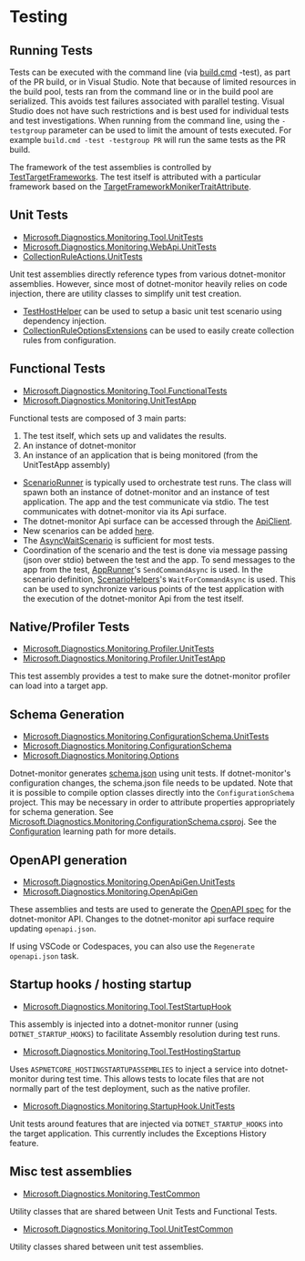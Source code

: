 # Testing

## Running Tests

Tests can be executed with the command line (via [build.cmd](../../Build.cmd) -test), as part of the PR build, or in Visual Studio. Note that because of limited resources in the build pool, tests ran from the command line or in the build pool are serialized. This avoids test failures associated with parallel testing. Visual Studio does not have such restrictions and is best used for individual tests and test investigations. When running from the command line, using the `-testgroup` parameter can be used to limit the amount of tests executed. For example `build.cmd -test -testgroup PR` will run the same tests as the PR build.

The framework of the test assemblies is controlled by [TestTargetFrameworks](https://github.com/dotnet/dotnet-monitor/blob/4aff67475430c9e037c0995d285f764ad7de5ac8/eng/Versions.props). The test itself is attributed with a particular framework based on the [TargetFrameworkMonikerTraitAttribute](https://github.com/dotnet/dotnet-monitor/blob/4aff67475430c9e037c0995d285f764ad7de5ac8/src/Tests/Microsoft.Diagnostics.Monitoring.TestCommon/TargetFrameworkMonikerTraitAttribute.cs).

## Unit Tests

- [Microsoft.Diagnostics.Monitoring.Tool.UnitTests](https://github.com/dotnet/dotnet-monitor/blob/4aff67475430c9e037c0995d285f764ad7de5ac8/src/Tests/Microsoft.Diagnostics.Monitoring.Tool.UnitTests)
- [Microsoft.Diagnostics.Monitoring.WebApi.UnitTests](https://github.com/dotnet/dotnet-monitor/blob/4aff67475430c9e037c0995d285f764ad7de5ac8/src/Tests/Microsoft.Diagnostics.Monitoring.WebApi.UnitTests/)
- [CollectionRuleActions.UnitTests](https://github.com/dotnet/dotnet-monitor/blob/4aff67475430c9e037c0995d285f764ad7de5ac8/src/Tests/CollectionRuleActions.UnitTests/)

Unit test assemblies directly reference types from various dotnet-monitor assemblies. However, since most of dotnet-monitor heavily relies on code injection, there are utility classes to simplify unit test creation.

- [TestHostHelper](https://github.com/dotnet/dotnet-monitor/blob/4aff67475430c9e037c0995d285f764ad7de5ac8/src/Tests/Microsoft.Diagnostics.Monitoring.Tool.UnitTestCommon/TestHostHelper.cs) can be used to setup a basic unit test scenario using dependency injection.
- [CollectionRuleOptionsExtensions](https://github.com/dotnet/dotnet-monitor/blob/4aff67475430c9e037c0995d285f764ad7de5ac8/src/Tests/Microsoft.Diagnostics.Monitoring.Tool.UnitTestCommon/Options/CollectionRuleOptionsExtensions.cs) can be used to easily create collection rules from configuration.

## Functional Tests

- [Microsoft.Diagnostics.Monitoring.Tool.FunctionalTests](https://github.com/dotnet/dotnet-monitor/blob/4aff67475430c9e037c0995d285f764ad7de5ac8/src/Tests/Microsoft.Diagnostics.Monitoring.Tool.FunctionalTests)
- [Microsoft.Diagnostics.Monitoring.UnitTestApp](https://github.com/dotnet/dotnet-monitor/blob/4aff67475430c9e037c0995d285f764ad7de5ac8/src/Tests/Microsoft.Diagnostics.Monitoring.UnitTestApp/)

Functional tests are composed of 3 main parts:
1. The test itself, which sets up and validates the results.
1. An instance of dotnet-monitor
1. An instance of an application that is being monitored (from the UnitTestApp assembly)

* [ScenarioRunner](https://github.com/dotnet/dotnet-monitor/blob/4aff67475430c9e037c0995d285f764ad7de5ac8/src/Tests/Microsoft.Diagnostics.Monitoring.Tool.FunctionalTests/Runners/ScenarioRunner.cs) is typically used to orchestrate test runs. The class will spawn both an instance of dotnet-monitor and an instance of test application. The app and the test communicate via stdio. The test communicates with dotnet-monitor via its Api surface.
* The dotnet-monitor Api surface can be accessed through the [ApiClient](https://github.com/dotnet/dotnet-monitor/blob/4aff67475430c9e037c0995d285f764ad7de5ac8/src/Tests/Microsoft.Diagnostics.Monitoring.Tool.FunctionalTests/HttpApi/ApiClient.cs).
* New scenarios can be added [here](https://github.com/dotnet/dotnet-monitor/blob/4aff67475430c9e037c0995d285f764ad7de5ac8/src/Tests/Microsoft.Diagnostics.Monitoring.UnitTestApp/Scenarios/).
* The [AsyncWaitScenario](https://github.com/dotnet/dotnet-monitor/blob/4aff67475430c9e037c0995d285f764ad7de5ac8/src/Tests/Microsoft.Diagnostics.Monitoring.UnitTestApp/Scenarios/AsyncWaitScenario.cs) is sufficient for most tests.
* Coordination of the scenario and the test is done via message passing (json over stdio) between the test and the app. To send messages to the app from the test, [AppRunner](https://github.com/dotnet/dotnet-monitor/blob/4aff67475430c9e037c0995d285f764ad7de5ac8/src/Tests/Microsoft.Diagnostics.Monitoring.TestCommon/Runners/AppRunner.cs)'s `SendCommandAsync` is used. In the scenario definition, [ScenarioHelpers](https://github.com/dotnet/dotnet-monitor/blob/4aff67475430c9e037c0995d285f764ad7de5ac8/src/Tests/Microsoft.Diagnostics.Monitoring.UnitTestApp/ScenarioHelpers.cs)'s `WaitForCommandAsync` is used. This can be used to synchronize various points of the test application with the execution of the dotnet-monitor Api from the test itself.

## Native/Profiler Tests

- [Microsoft.Diagnostics.Monitoring.Profiler.UnitTests](https://github.com/dotnet/dotnet-monitor/blob/4aff67475430c9e037c0995d285f764ad7de5ac8/src/Tests/Microsoft.Diagnostics.Monitoring.Profiler.UnitTests/)
- [Microsoft.Diagnostics.Monitoring.Profiler.UnitTestApp](https://github.com/dotnet/dotnet-monitor/blob/4aff67475430c9e037c0995d285f764ad7de5ac8/src/Tests/Microsoft.Diagnostics.Monitoring.Profiler.UnitTestApp/)

This test assembly provides a test to make sure the dotnet-monitor profiler can load into a target app.

## Schema Generation

- [Microsoft.Diagnostics.Monitoring.ConfigurationSchema.UnitTests](https://github.com/dotnet/dotnet-monitor/blob/4aff67475430c9e037c0995d285f764ad7de5ac8/src/Tests/Microsoft.Diagnostics.Monitoring.ConfigurationSchema.UnitTests/)
- [Microsoft.Diagnostics.Monitoring.ConfigurationSchema](https://github.com/dotnet/dotnet-monitor/blob/4aff67475430c9e037c0995d285f764ad7de5ac8/src/Tests/Microsoft.Diagnostics.Monitoring.ConfigurationSchema/)
- [Microsoft.Diagnostics.Monitoring.Options](https://github.com/dotnet/dotnet-monitor/blob/4aff67475430c9e037c0995d285f764ad7de5ac8/src/Microsoft.Diagnostics.Monitoring.Options)

Dotnet-monitor generates [schema.json](https://github.com/dotnet/dotnet-monitor/blob/4aff67475430c9e037c0995d285f764ad7de5ac8/documentation/schema.json) using unit tests. If dotnet-monitor's configuration changes, the schema.json file needs to be updated.
Note that it is possible to compile option classes directly into the `ConfigurationSchema` project. This may be necessary in order to attribute properties appropriately for schema generation. See [Microsoft.Diagnostics.Monitoring.ConfigurationSchema.csproj](https://github.com/dotnet/dotnet-monitor/blob/4aff67475430c9e037c0995d285f764ad7de5ac8/src/Tests/Microsoft.Diagnostics.Monitoring.ConfigurationSchema/Microsoft.Diagnostics.Monitoring.ConfigurationSchema.csproj). See the [Configuration](./configuration.md#how-configuration-works) learning path for more details.

## OpenAPI generation

- [Microsoft.Diagnostics.Monitoring.OpenApiGen.UnitTests](https://github.com/dotnet/dotnet-monitor/blob/4aff67475430c9e037c0995d285f764ad7de5ac8/src/Tests/Microsoft.Diagnostics.Monitoring.OpenApiGen.UnitTests/)
- [Microsoft.Diagnostics.Monitoring.OpenApiGen](https://github.com/dotnet/dotnet-monitor/blob/4aff67475430c9e037c0995d285f764ad7de5ac8/src/Tests/Microsoft.Diagnostics.Monitoring.OpenApiGen/)

These assemblies and tests are used to generate the [OpenAPI spec](https://github.com/dotnet/dotnet-monitor/blob/4aff67475430c9e037c0995d285f764ad7de5ac8/documentation/openapi.json) for the dotnet-monitor API. Changes to the dotnet-monitor api surface require updating `openapi.json`.

If using VSCode or Codespaces, you can also use the `Regenerate openapi.json` task.

## Startup hooks / hosting startup

- [Microsoft.Diagnostics.Monitoring.Tool.TestStartupHook](https://github.com/dotnet/dotnet-monitor/blob/4aff67475430c9e037c0995d285f764ad7de5ac8/src/Tests/Microsoft.Diagnostics.Monitoring.Tool.TestStartupHook/)

This assembly is injected into a dotnet-monitor runner (using `DOTNET_STARTUP_HOOKS`) to facilitate Assembly resolution during test runs.

- [Microsoft.Diagnostics.Monitoring.Tool.TestHostingStartup](https://github.com/dotnet/dotnet-monitor/blob/4aff67475430c9e037c0995d285f764ad7de5ac8/src/Tests/Microsoft.Diagnostics.Monitoring.Tool.TestHostingStartup/)

Uses `ASPNETCORE_HOSTINGSTARTUPASSEMBLIES` to inject a service into dotnet-monitor during test time. This allows tests to locate files that are not normally part of the test deployment,
such as the native profiler.

- [Microsoft.Diagnostics.Monitoring.StartupHook.UnitTests](https://github.com/dotnet/dotnet-monitor/blob/4aff67475430c9e037c0995d285f764ad7de5ac8/src/Tests/Microsoft.Diagnostics.Monitoring.StartupHook.UnitTests/)

Unit tests around features that are injected via `DOTNET_STARTUP_HOOKS` into the target application. This currently includes the Exceptions History feature.

## Misc test assemblies

- [Microsoft.Diagnostics.Monitoring.TestCommon](https://github.com/dotnet/dotnet-monitor/blob/4aff67475430c9e037c0995d285f764ad7de5ac8/src/Tests/Microsoft.Diagnostics.Monitoring.TestCommon/)

Utility classes that are shared between Unit Tests and Functional Tests.

- [Microsoft.Diagnostics.Monitoring.Tool.UnitTestCommon](https://github.com/dotnet/dotnet-monitor/blob/4aff67475430c9e037c0995d285f764ad7de5ac8/src/Tests/Microsoft.Diagnostics.Monitoring.Tool.UnitTestCommon/)

Utility classes shared between unit test assemblies.
